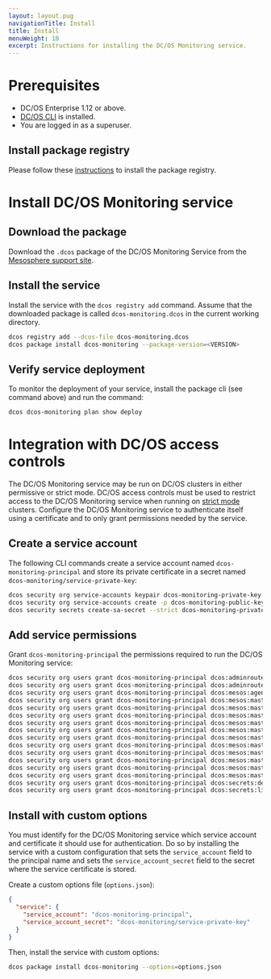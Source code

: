 ```yaml
---
layout: layout.pug
navigationTitle: Install
title: Install
menuWeight: 10
excerpt: Instructions for installing the DC/OS Monitoring service.
---
```


# Prerequisites

- DC/OS Enterprise 1.12 or above.
- [DC/OS CLI](/latest/cli/install/) is installed.
- You are logged in as a superuser.

## Install package registry

Please follow these [instructions](https://docs.mesosphere.com/1.12/administering-clusters/repo/package-registry/quickstart/) to install the package registry.

# Install DC/OS Monitoring service

## Download the package

Download the `.dcos` package of the DC/OS Monitoring Service from the [Mesosphere support site](https://support.mesosphere.com/s/downloads).

## Install the service

Install the service with the `dcos registry add` command.
Assume that the downloaded package is called `dcos-monitoring.dcos` in the current working directory.

```bash
dcos registry add --dcos-file dcos-monitoring.dcos
dcos package install dcos-monitoring --package-version=<VERSION>
```

## Verify service deployment

To monitor the deployment of your service, install the package cli (see command above) and run the command:

```bash
dcos dcos-monitoring plan show deploy
```

# Integration with DC/OS access controls

The DC/OS Monitoring service may be run on DC/OS clusters in either permissive or strict mode.
DC/OS access controls must be used to restrict access to the DC/OS Monitoring service when running on [strict mode](https://docs.mesosphere.com/latest/security/ent/#security-modes) clusters.
Configure the DC/OS Monitoring service to authenticate itself using a certificate and to only grant permissions needed by the service.

## Create a service account

The following CLI commands create a service account named `dcos-monitoring-principal` and store its private certificate in a secret named `dcos-monitoring/service-private-key`:

```bash
dcos security org service-accounts keypair dcos-monitoring-private-key.pem dcos-monitoring-public-key.pem
dcos security org service-accounts create -p dcos-monitoring-public-key.pem -d "DC/OS Monitoring service account" dcos-monitoring-principal
dcos security secrets create-sa-secret --strict dcos-monitoring-private-key.pem dcos-monitoring-principal dcos-monitoring/service-private-key
```

## Add service permissions

Grant `dcos-monitoring-principal` the permissions required to run the DC/OS Monitoring service:

```bash
dcos security org users grant dcos-monitoring-principal dcos:adminrouter:ops:ca:rw full
dcos security org users grant dcos-monitoring-principal dcos:adminrouter:ops:ca:ro full
dcos security org users grant dcos-monitoring-principal dcos:mesos:agent:framework:role:slave_public read
dcos security org users grant dcos-monitoring-principal dcos:mesos:master:framework:role:dcos-monitoring-role create
dcos security org users grant dcos-monitoring-principal dcos:mesos:master:framework:role:slave_public read
dcos security org users grant dcos-monitoring-principal dcos:mesos:master:framework:role:slave_public/dcos-monitoring-role read
dcos security org users grant dcos-monitoring-principal dcos:mesos:master:framework:role:slave_public/dcos-monitoring-role create
dcos security org users grant dcos-monitoring-principal dcos:mesos:master:reservation:principal:dcos-monitoring-principal delete
dcos security org users grant dcos-monitoring-principal dcos:mesos:master:reservation:role:dcos-monitoring-role create
dcos security org users grant dcos-monitoring-principal dcos:mesos:master:reservation:role:slave_public/dcos-monitoring-role create
dcos security org users grant dcos-monitoring-principal dcos:mesos:master:task:user:nobody create
dcos security org users grant dcos-monitoring-principal dcos:mesos:master:volume:principal:dcos-monitoring-principal delete
dcos security org users grant dcos-monitoring-principal dcos:mesos:master:volume:role:dcos-monitoring-role create
dcos security org users grant dcos-monitoring-principal dcos:mesos:master:volume:role:slave_public/dcos-monitoring-role create
dcos security org users grant dcos-monitoring-principal dcos:secrets:default:/dcos-monitoring/\* full
dcos security org users grant dcos-monitoring-principal dcos:secrets:list:default:/dcos-monitoring read
```

## Install with custom options

You must identify for the DC/OS Monitoring service which service account and certificate it should use for authentication.
Do so by installing the service with a custom configuration that sets the `service_account` field to the principal name and sets the `service_account_secret` field to the secret where the service certificate is stored.

Create a custom options file (`options.json`):

```json
{
  "service": {
    "service_account": "dcos-monitoring-principal",
    "service_account_secret": "dcos-monitoring/service-private-key"
  }
}
```

Then, install the service with custom options:

```bash
dcos package install dcos-monitoring --options=options.json
```
